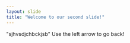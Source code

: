```yaml
---
layout: slide
title: "Welcome to our second slide!"
---
```

"sjhvsdjchbckjsb"
Use the left arrow to go back!
